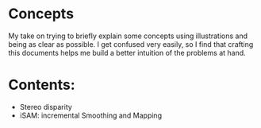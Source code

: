 # Concepts

My take on trying to briefly explain some concepts using illustrations and being
as clear as possible. I get confused very easily, so I find that crafting this
documents helps me build a better intuition of the problems at hand.

# Contents:

- Stereo disparity
- iSAM: incremental Smoothing and Mapping
